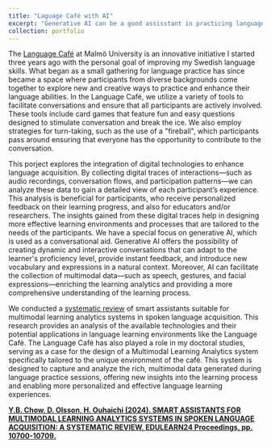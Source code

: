 ```yaml
---
title: "Laguage Café with AI"
excerpt: "Generative AI can be a good assisstant in practicing languages. In this project, we explore how AI can be used as conversational aid to acquire a language while facilitating the collection of multimodal data for learning analytics <br/><img src='/images/sprakcafe.png'>"
collection: portfolio
---
```


The [Language Café](https://mau.se/bibliotek/content-grid-bibliotek/sprakcafe/) at Malmö University is an innovative initiative I started three years ago with the personal goal of improving my Swedish language skills. What began as a small gathering for language practice has since became a space where participants from diverse backgrounds come together to explore new and creative ways to practice and enhance their language abilities. In the Language Café, we utilize a variety of tools to facilitate conversations and ensure that all participants are actively involved. These tools include card games that feature fun and easy questions designed to stimulate conversation and break the ice. We also employ strategies for turn-taking, such as the use of a "fireball", which participants pass around ensuring that everyone has the opportunity to contribute to the conversation.

This porject explores the integration of digital technologies to enhance language acquisition. By collecting digital traces of interactions—such as audio recordings, conversation flows, and participation patterns—we can analyze these data to gain a detailed view of each participant’s experience. This analysis is beneficial for participants, who receive personalized feedback on their learning progress, and also for educators and/or researchers. The insights gained from these digital traces help in designing more effective learning environments and processes that are tailored to the needs of the participants. We have a special focus on generative AI, which is used as a conversational aid. Generative AI offers the possibility of creating dynamic and interactive conversations that can adapt to the learner's proficiency level, provide instant feedback, and introduce new vocabulary and expressions in a natural context. Moreover, AI can facilitate the collection of multimodal data—such as speech, gestures, and facial expressions—enriching the learning analytics and providing a more comprehensive understanding of the learning process.

We conducted a [systematic review](https://doi.org/10.21125/edulearn.2024.2672) of smart assistants suitable for multimodal learning analytics systems in spoken language acquisition. This research provides an analysis of the available technologies and their potential applications in language learning environments like the Language Café. The Language Café has also played a role in my doctoral studies, serving as a case for the design of a Multimodal Learning Analytics system specifically tailored to the unique environment of the café. This system is designed to capture and analyze the rich, multimodal data generated during language practice sessions, offering new insights into the learning process and enabling more personalized and effective language learning experiences. 


[**Y.B. Chow, D. Olsson, H. Ouhaichi (2024). SMART ASSISTANTS FOR MULTIMODAL LEARNING ANALYTICS SYSTEMS IN SPOKEN LANGUAGE ACQUISITION: A SYSTEMATIC REVIEW, EDULEARN24 Proceedings, pp. 10700-10709.**](https://doi.org/10.21125/edulearn.2024.2672)
